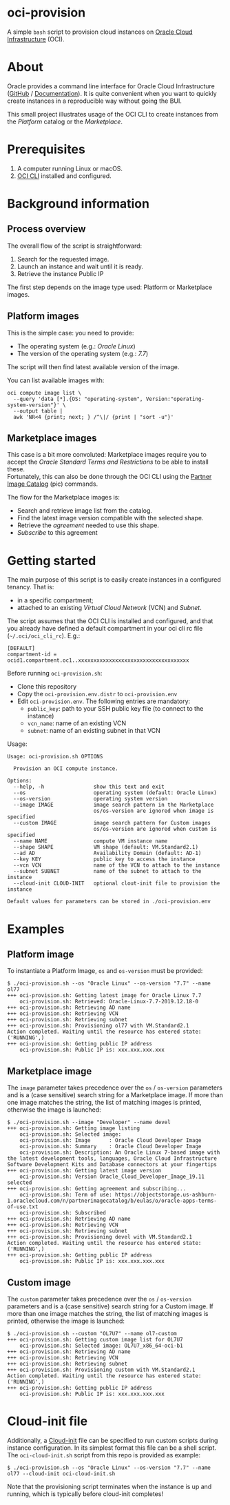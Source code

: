 oci-provision
=============

A simple `bash` script to provision cloud instances on [Oracle Cloud Infrastructure](https://www.oracle.com/cloud/) (OCI).

# About
Oracle provides a command line interface for Oracle Cloud Infrastructure ([GitHub](https://github.com/oracle/oci-cli) / [Documentation](https://docs.cloud.oracle.com/iaas/Content/API/Concepts/cliconcepts.htm)).
It is quite convenient when you want to quickly create instances in a reproducible way without going the BUI.

This small project illustrates usage of the OCI CLI to create instances from the _Platform_ catalog or the _Marketplace_.

# Prerequisites
1. A computer running Linux or macOS.
1. [OCI CLI](https://docs.cloud.oracle.com/iaas/Content/API/SDKDocs/cliinstall.htm) installed and configured.

# Background information
## Process overview
The overall flow of the script is straightforward:
1. Search for the requested image.
1. Launch an instance and wait until it is ready.
1. Retrieve the instance Public IP

The first step depends on the image type used: Platform or Marketplace images.

## Platform images
This is the simple case: you need to provide:
- The operating system (e.g.: _Oracle Linux_)
- The version of the operating system (e.g.: _7.7_)

The script will then find latest available version of the image.

You can list available images with:
```
oci compute image list \
  --query 'data [*].{OS: "operating-system", Version:"operating-system-version"}' \
  --output table |
  awk 'NR<4 {print; next; } /^\|/ {print | "sort -u"}'
```

## Marketplace images
This case is a bit more convoluted: Marketplace images require you to accept the _Oracle Standard Terms and Restrictions_ to be able to install these.  
Fortunately, this can also be done through the OCI CLI using the [Partner Image Catalog](https://docs.cloud.oracle.com/iaas/tools/oci-cli/2.6.15/oci_cli_docs/cmdref/compute/pic.html) (pic) commands.

The flow for the Marketplace images is:
- Search and retrieve image list from the catalog.
- Find the latest image version compatible with the selected shape.
- Retrieve the _agreement_ needed to use this shape.
- _Subscribe_ to this agreement

# Getting started
The main purpose of this script is to easily create instances in a configured tenancy. That is:
- in a specific compartment;
- attached to an existing _Virtual Cloud Network_ (VCN) and _Subnet_.

The script assumes that the OCI CLI is installed and configured, and that you already have defined a default compartment in your oci cli rc file (`~/.oci/oci_cli_rc`). E.g.:
```
[DEFAULT]
compartment-id = ocid1.compartment.oc1..xxxxxxxxxxxxxxxxxxxxxxxxxxxxxxxxxxxx
```

Before running `oci-provision.sh`:
- Clone this repository
- Copy the `oci-provision.env.distr` to `oci-provision.env`
- Edit `oci-provision.env`. The following entries are mandatory:
  - `public_key`: path to your SSH public key file (to connect to the instance)
  - `vcn_name`: name of an existing VCN
  - `subnet`: name of an existing subnet in that VCN

Usage:
```
Usage: oci-provision.sh OPTIONS

  Provision an OCI compute instance.

Options:
  --help, -h                show this text and exit
  --os                      operating system (default: Oracle Linux)
  --os-version              operating system version
  --image IMAGE             image search pattern in the Marketplace
                            os/os-version are ignored when image is specified
  --custom IMAGE            image search pattern for Custom images
                            os/os-version are ignored when custom is specified
  --name NAME               compute VM instance name
  --shape SHAPE             VM shape (default: VM.Standard2.1)
  --ad AD                   Availability Domain (default: AD-1)
  --key KEY                 public key to access the instance
  --vcn VCN                 name of the VCN to attach to the instance
  --subnet SUBNET           name of the subnet to attach to the instance
  --cloud-init CLOUD-INIT   optional clout-init file to provision the instance

Default values for parameters can be stored in ./oci-provision.env
```

# Examples
## Platform image
To instantiate a Platform Image, `os` and `os-version` must be provided:
```
$ ./oci-provision.sh --os "Oracle Linux" --os-version "7.7" --name ol77
+++ oci-provision.sh: Getting latest image for Oracle Linux 7.7
    oci-provision.sh: Retrieved: Oracle-Linux-7.7-2019.12.18-0
+++ oci-provision.sh: Retrieving AD name
+++ oci-provision.sh: Retrieving VCN
+++ oci-provision.sh: Retrieving subnet
+++ oci-provision.sh: Provisioning ol77 with VM.Standard2.1
Action completed. Waiting until the resource has entered state: ('RUNNING',)
+++ oci-provision.sh: Getting public IP address
    oci-provision.sh: Public IP is: xxx.xxx.xxx.xxx
```

## Marketplace image
The `image` parameter takes precedence over the `os` / `os-version` parameters and is a (case sensitive) search string for a Marketplace image.
If more than one image matches the string, the list of matching images is printed, otherwise the image is launched:
```
$ ./oci-provision.sh --image "Developer" --name devel
+++ oci-provision.sh: Getting image listing
    oci-provision.sh: Selected image:
    oci-provision.sh: Image      : Oracle Cloud Developer Image
    oci-provision.sh: Summary    : Oracle Cloud Developer Image
    oci-provision.sh: Description: An Oracle Linux 7-based image with the latest development tools, languages, Oracle Cloud Infrastructure Software Development Kits and Database connectors at your fingertips
+++ oci-provision.sh: Getting latest image version
    oci-provision.sh: Version Oracle_Cloud_Developer_Image_19.11 selected
+++ oci-provision.sh: Getting agreement and subscribing...
    oci-provision.sh: Term of use: https://objectstorage.us-ashburn-1.oraclecloud.com/n/partnerimagecatalog/b/eulas/o/oracle-apps-terms-of-use.txt
    oci-provision.sh: Subscribed
+++ oci-provision.sh: Retrieving AD name
+++ oci-provision.sh: Retrieving VCN
+++ oci-provision.sh: Retrieving subnet
+++ oci-provision.sh: Provisioning devel with VM.Standard2.1
Action completed. Waiting until the resource has entered state: ('RUNNING',)
+++ oci-provision.sh: Getting public IP address
    oci-provision.sh: Public IP is: xxx.xxx.xxx.xxx
```

## Custom image
The `custom` parameter takes precedence over the `os` / `os-version` parameters and is a (case sensitive) search string for a Custom image.
If more than one image matches the string, the list of matching images is printed, otherwise the image is launched:

```
$ ./oci-provision.sh --custom "OL7U7" --name ol7-custom
+++ oci-provision.sh: Getting custom image list for OL7U7
    oci-provision.sh: Selected image: OL7U7_x86_64-oci-b1
+++ oci-provision.sh: Retrieving AD name
+++ oci-provision.sh: Retrieving VCN
+++ oci-provision.sh: Retrieving subnet
+++ oci-provision.sh: Provisioning custom with VM.Standard2.1
Action completed. Waiting until the resource has entered state: ('RUNNING',)
+++ oci-provision.sh: Getting public IP address
    oci-provision.sh: Public IP is: xxx.xxx.xxx.xxx
```

# Cloud-init file
Additionally, a [Cloud-init](https://cloudinit.readthedocs.org/en/latest/topics/format.html) file can be specified to run custom scripts during instance configuration.
In its simplest format this file can be a shell script.\
The `oci-cloud-init.sh` script from this repo is provided as example:
```
$ ./oci-provision.sh --os "Oracle Linux" --os-version "7.7" --name ol77 --cloud-init oci-cloud-init.sh
```

Note that the provisioning script terminates when the instance is up and running, which is typically before cloud-init completes!

